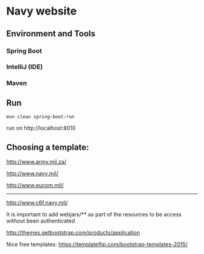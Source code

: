 # Navy website

## Environment and Tools

### Spring Boot

### IntelliJ (IDE)

### Maven

## Run

```
mvn clean spring-boot:run
```

run on  http://localhost:8010

Choosing a template:
---
http://www.army.mil.za/

http://www.navy.mil/

http://www.eucom.mil/

---
http://www.c6f.navy.mil/


It is important to add webjars/** as part of the resources to be access without been authenticated


http://themes.getbootstrap.com/products/application

Nice free templates:
https://templateflip.com/bootstrap-templates-2015/
